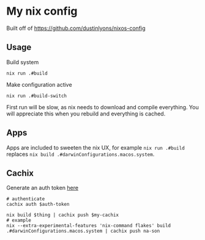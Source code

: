 # My nix config

Built off of https://github.com/dustinlyons/nixos-config

## Usage

Build system

```shell
nix run .#build
```

Make configuration active

```shell
nix run .#build-switch
```

First run will be slow, as nix needs to download and compile everything. You will appreciate this when you rebuild and everything is cached.

## Apps

Apps are included to sweeten the nix UX, for example `nix run .#build` replaces `nix build .#darwinConfigurations.macos.system`.

## Cachix

Generate an auth token [here](https://app.cachix.org/personal-auth-tokens)

```shell
# authenticate
cachix auth $auth-token

nix build $thing | cachix push $my-cachix
# example
nix --extra-experimental-features 'nix-command flakes' build .#darwinConfigurations.macos.system | cachix push na-son
```
